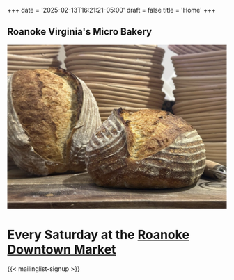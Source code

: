 +++
date = '2025-02-13T16:21:21-05:00'
draft = false
title = 'Home'
+++


## Roanoke Virginia's Micro Bakery
![Sourdough Batard](/images/sourdough.jpeg) 
# Every Saturday at the [Roanoke Downtown Market](https://www.downtownroanoke.org/explore/farmers-market) 
<!-- {{< winter-weather >}} -->
{{< mailinglist-signup >}}
